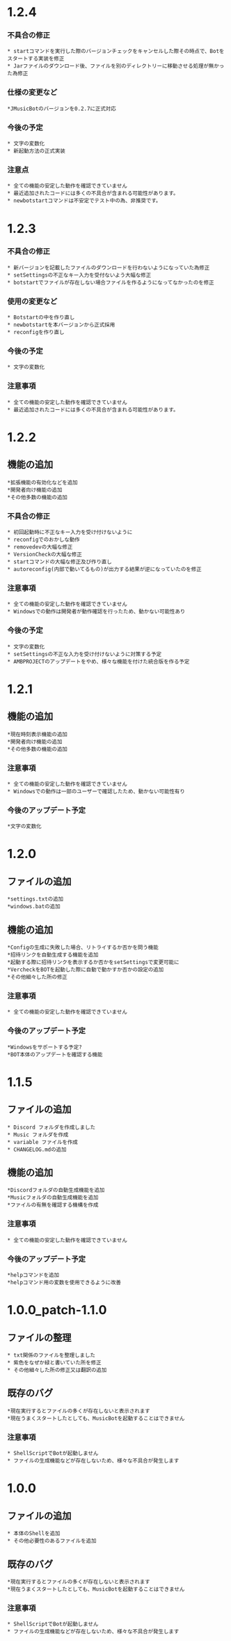 # 1.2.4
### 不具合の修正
    * startコマンドを実行した際のバージョンチェックをキャンセルした際その時点で、Botをスタートする実装を修正
    * Jarファイルのダウンロード後、ファイルを別のディレクトリーに移動させる処理が無かった為修正
### 仕様の変更など
    *JMusicBotのバージョンを0.2.7に正式対応
### 今後の予定
    * 文字の変数化
    * 新起動方法の正式実装
### 注意点
    * 全ての機能の安定した動作を確認できていません
    * 最近追加されたコードには多くの不具合が含まれる可能性があります。
    * newbotstartコマンドは不安定でテスト中の為、非推奨です。

# 1.2.3
### 不具合の修正
    * 新バージョンを記載したファイルのダウンロードを行わないようになっていた為修正
    * setSettingsの不正なキー入力を受付ないよう大幅な修正
    * botstartでファイルが存在しない場合ファイルを作るようになってなかったのを修正
### 使用の変更など
    * Botstartの中を作り直し
    * newbotstartを本バージョンから正式採用
    * reconfigを作り直し
### 今後の予定
    * 文字の変数化
### 注意事項
    * 全ての機能の安定した動作を確認できていません
    * 最近追加されたコードには多くの不具合が含まれる可能性があります。

# 1.2.2
## 機能の追加
    *拡張機能の有効化などを追加
    *開発者向け機能の追加
    *その他多数の機能の追加
### 不具合の修正
    * 初回起動時に不正なキー入力を受け付けないように
    * reconfigでのおかしな動作
    * removedevの大幅な修正
    * VersionCheckの大幅な修正
    * startコマンドの大幅な修正及び作り直し
    * autoreconfig(内部で動いてるもの)が出力する結果が逆になっていたのを修正
### 注意事項
    * 全ての機能の安定した動作を確認できていません
    * Windowsでの動作は開発者が動作確認を行ったため、動かない可能性あり
### 今後の予定
    * 文字の変数化
    * setSettingsの不正な入力を受け付けないように対策する予定
    * AMBPROJECTのアップデートをやめ、様々な機能を付けた統合版を作る予定

# 1.2.1
## 機能の追加
    *現在時刻表示機能の追加
    *開発者向け機能の追加
    *その他多数の機能の追加
### 注意事項
    * 全ての機能の安定した動作を確認できていません
    * Windowsでの動作は一部のユーザーで確認したため、動かない可能性有り
### 今後のアップデート予定
    *文字の変数化

# 1.2.0
## ファイルの追加
    *settings.txtの追加
    *windows.batの追加
## 機能の追加
    *Configの生成に失敗した場合、リトライするか否かを問う機能
    *招待リンクを自動生成する機能を追加
    *起動する際に招待リンクを表示するか否かをsetSettingsで変更可能に
    *VercheckをBOTを起動した際に自動で動かすか否かの設定の追加
    *その他細々した所の修正
### 注意事項
    * 全ての機能の安定した動作を確認できていません
### 今後のアップデート予定
    *Windowsをサポートする予定?
    *BOT本体のアップデートを確認する機能

# 1.1.5
## ファイルの追加
    * Discord フォルダを作成しました
    * Music フォルダを作成
    * variable ファイルを作成
    * CHANGELOG.mdの追加
## 機能の追加
    *Discordフォルダの自動生成機能を追加
    *Musicフォルダの自動生成機能を追加
    *ファイルの有無を確認する機構を作成
### 注意事項
    * 全ての機能の安定した動作を確認できていません
### 今後のアップデート予定
    *helpコマンドを追加
    *helpコマンド用の変数を使用できるように改善

# 1.0.0_patch-1.1.0
## ファイルの整理
    * txt関係のファイルを整理しました
    * 紫色をなぜか緑と書いていた所を修正
    * その他細々した所の修正又は翻訳の追加
## 既存のバグ
    *現在実行するとファイルの多くが存在しないと表示されます
    *現在うまくスタートしたとしても、MusicBotを起動することはできません
### 注意事項
    * ShellScriptでBotが起動しません
    * ファイルの生成機能などが存在しないため、様々な不具合が発生します

# 1.0.0
## ファイルの追加
    * 本体のShellを追加
    * その他必要性のあるファイルを追加
## 既存のバグ
    *現在実行するとファイルの多くが存在しないと表示されます
    *現在うまくスタートしたとしても、MusicBotを起動することはできません
### 注意事項
    * ShellScriptでBotが起動しません
    * ファイルの生成機能などが存在しないため、様々な不具合が発生します
